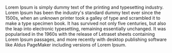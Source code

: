 Lorem Ipsum is simply dummy text of the printing and
typesetting industry. Lorem Ipsum has been the industry's
standard dummy text ever since the 1500s, when an unknown
printer took a galley of type and scrambled it to make a type
specimen book. It has survived not only five centuries, but
also the leap into electronic typesetting, remaining
essentially unchanged. It was popularised in the 1960s with the
release of Letraset sheets containing Lorem Ipsum passages, and
more recently with desktop publishing software like Aldus
PageMaker including versions of Lorem Ipsum.
